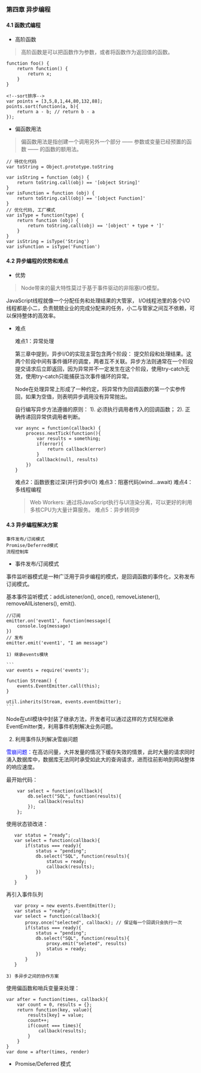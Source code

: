 ### 第四章 异步编程

#### 4.1 函数式编程

- 高阶函数

> 高阶函数是可以把函数作为参数，或者将函数作为返回值的函数。
```
function foo() {
    return function() {
        return x;
    }
}

<!--sort排序-->
var points = [3,5,8,1,44,80,132,88];
points.sort(function(a, b){
    return a - b; // return b - a
});
```
- 偏函数用法

> 偏函数用法是指创建一个调用另外一个部分 —— 参数或变量已经预置的函数 —— 的函数的额用法。

```
// 待优化代码
var toString = Object.prototype.toString

var isString = function (obj) {
    return toString.call(obj) == '[object String]'
}
var isFunction = function (obj) {
    return toString.call(obj) == '[object Function]'
}
// 优化代码, 工厂模式
var isType = function(type) {
    return function (obj) {
        return toString.call(obj) == '[object' + type + ']'
    }
}
var isString = isType('String')
var isFunction = isType('Function')
```

#### 4.2 异步编程的优势和难点

- 优势

> Node带来的最大特性莫过于基于事件驱动的非阻塞I/O模型。

JavaScript线程就像一个分配任务和处理结果的大管家， I/O线程池里的各个I/O线程都是小二，负责兢兢业业的完成分配来的任务，小二与管家之间互不依赖，可以保持整体的高效率。

- 难点

    难点1：异常处理
    
    第三章中提到，异步I/O的实现主营包含两个阶段： 提交阶段和处理结果。这两个阶段中间有事件循环的调度，两者互不关联。异步方法则通常在一个阶段提交请求后立即返回，因为异常并不一定发生在这个阶段，使用try-catch无效，使用try-catch只能捕获当次事件循环的异常。
    
    Node在处理异常上形成了一种约定，将异常作为回调函数的第一个实参传回，如果为空值，则表明异步调用没有异常抛出。
    
    自行编写异步方法遵循的原则：
    1). 必须执行调用者传入的回调函数；
    2). 正确传递回异常供调用者判断。
    ```
    var async = function(callback) {
        process.nextTick(function(){
            var results = something;
            if(error){
                return callback(error)
            }
            callback(null, results)
        })
    }
    ```
    
    难点2：函数嵌套过深(并行异步I/O)
    难点3：阻塞代码(wind...await)
    难点4：多线程编程
    > Web Workers: 通过将JavaScript执行与UI渲染分离，可以更好的利用多核CPU为大量计算服务。
    难点5：异步转同步
    
#### 4.3 异步编程解决方案

    事件发布/订阅模式
    Promise/Deferred模式
    流程控制库
    
- 事件发布/订阅模式

事件监听器模式是一种广泛用于异步编程的模式，是回调函数的事件化，又称发布订阅模式。

基本事件监听模式：addListener/on(), once(), removeListener(), removeAllListeners(), emit().

```
//订阅
emitter.on('event1', function(message){
    console.log(message)
})
// 发布
emitter.emit('event1', "I am message")
```

    1) 继承events模块
    
    ```
    var events = require('events');
    
    function Stream() {
        events.EventEmitter.call(this);
    }
    
    util.inherits(Stream, events.eventEmitter);
    ```
   Node在util模块中封装了继承方法，开发者可以通过这样的方式轻松继承EventEmitter类，利用事件机制解决业务问题。 
   
   2) 利用事件队列解决雪崩问题

<font color=blue>雪崩问题：</font>在高访问量，大并发量的情况下缓存失效的情景，此时大量的请求同时涌入数据库中，数据库无法同时承受如此大的查询请求，进而往前影响到网站整体的响应速度。

最开始代码：
    
```
    var select = function(callback){
        db.select("SQL", function(results){
            callback(results)
        });
    };
```
使用状态锁改进：
```
   var status = "ready";
   var select = function(callback){
       if(status === ready){
           status = "pending";
           db.select("SQL", function(results){
               status = ready;
               callback(results);
           })
       }
   }
```
再引入事件队列

```
   var proxy = new events.EventEmitter();
   var status = "ready";
   var select = function(callback){
       proxy.once("selected", callback); // 保证每一个回调只会执行一次
       if(status === ready){
           status = "pending";
           db.select("SQL", function(results){
               proxy.emit("seleted", results)
               status = ready;
           })
       }
   }
```
    3) 多异步之间的协作方案
    
使用偏函数和哨兵变量来处理：
```
var after = function(times, callback){
    var count = 0, results = {};
    return function(key, value){
        results[key] = value;
        count++;
        if(count === times){
            callback(results);
        }
    }
}
var done = after(times, render)
```

- Promise/Deferred 模式
